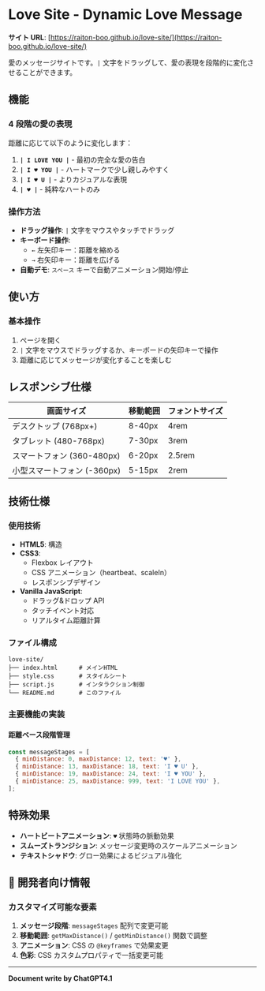 # Love Site - Dynamic Love Message

**サイト URL**: [https://raiton-boo.github.io/love-site/](https://raiton-boo.github.io/love-site/)

愛のメッセージサイトです。`|` 文字をドラッグして、愛の表現を段階的に変化させることができます。

## 機能

### 4 段階の愛の表現

距離に応じて以下のように変化します：

1. **`| I LOVE YOU |`** - 最初の完全な愛の告白
2. **`| I ♥ YOU |`** - ハートマークで少し親しみやすく
3. **`| I ♥ U |`** - よりカジュアルな表現
4. **`| ♥ |`** - 純粋なハートのみ

### 操作方法

- **ドラッグ操作**: `|` 文字をマウスやタッチでドラッグ
- **キーボード操作**:
  - `←` 左矢印キー：距離を縮める
  - `→` 右矢印キー：距離を広げる
- **自動デモ**: `スペース` キーで自動アニメーション開始/停止

## 使い方

### 基本操作

1. ページを開く
2. `|` 文字をマウスでドラッグするか、キーボードの矢印キーで操作
3. 距離に応じてメッセージが変化することを楽しむ

## レスポンシブ仕様

| 画面サイズ                  | 移動範囲 | フォントサイズ |
| --------------------------- | -------- | -------------- |
| デスクトップ (768px+)       | 8-40px   | 4rem           |
| タブレット (480-768px)      | 7-30px   | 3rem           |
| スマートフォン (360-480px)  | 6-20px   | 2.5rem         |
| 小型スマートフォン (-360px) | 5-15px   | 2rem           |

## 技術仕様

### 使用技術

- **HTML5**: 構造
- **CSS3**:
  - Flexbox レイアウト
  - CSS アニメーション（heartbeat、scaleIn）
  - レスポンシブデザイン
- **Vanilla JavaScript**:
  - ドラッグ&ドロップ API
  - タッチイベント対応
  - リアルタイム距離計算

### ファイル構成

```
love-site/
├── index.html      # メインHTML
├── style.css       # スタイルシート
├── script.js       # インタラクション制御
└── README.md       # このファイル
```

### 主要機能の実装

#### 距離ベース段階管理

```javascript
const messageStages = [
  { minDistance: 0, maxDistance: 12, text: '♥' },
  { minDistance: 13, maxDistance: 18, text: 'I ♥ U' },
  { minDistance: 19, maxDistance: 24, text: 'I ♥ YOU' },
  { minDistance: 25, maxDistance: 999, text: 'I LOVE YOU' },
];
```

## 特殊効果

- **ハートビートアニメーション**: `♥` 状態時の脈動効果
- **スムーズトランジション**: メッセージ変更時のスケールアニメーション
- **テキストシャドウ**: グロー効果によるビジュアル強化

## 📝 開発者向け情報

### カスタマイズ可能な要素

1. **メッセージ段階**: `messageStages` 配列で変更可能
2. **移動範囲**: `getMaxDistance()` / `getMinDistance()` 関数で調整
3. **アニメーション**: CSS の `@keyframes` で効果変更
4. **色彩**: CSS カスタムプロパティで一括変更可能

---

**Document write by ChatGPT4.1**